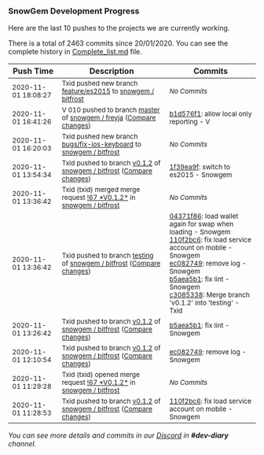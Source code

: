 
### SnowGem Development Progress

Here are the last 10 pushes to the projects we are currently working.

There is a total of 2463 commits since 20/01/2020. You can see the complete history in
 [Complete_list.md](Complete_list.md) file.

| Push Time | Description | Commits |
| --- | --- | --- |
| <sub>2020-11-01 18:08:27</sub> | <sub>Txid pushed new branch [feature/es2015](https://gitlab.com/snowgem/bitfrost/commits/feature/es2015) to [snowgem / bitfrost](https://gitlab.com/snowgem/bitfrost)</sub> | <sub>_No Commits_</sub> |
| <sub>2020-11-01 16:41:26</sub> | <sub>V 010 pushed to branch [master](https://gitlab.com/snowgem/freyja/commits/master) of [snowgem / freyja](https://gitlab.com/snowgem/freyja) ([Compare changes](https://gitlab.com/snowgem/freyja/compare/16d5984b6e4d9f4a69fb18ba5d7f010275eeff47...b1d576f1e3f94f85bdb84fd311a8de3a7b26465d))</sub> | <sub>[b1d576f1](https://gitlab.com/snowgem/freyja/-/commit/b1d576f1e3f94f85bdb84fd311a8de3a7b26465d): allow local only reporting - V</sub> |
| <sub>2020-11-01 16:20:03</sub> | <sub>Txid pushed new branch [bugs/fix\-ios\-keyboard](https://gitlab.com/snowgem/bitfrost/commits/bugs/fix-ios-keyboard) to [snowgem / bitfrost](https://gitlab.com/snowgem/bitfrost)</sub> | <sub>_No Commits_</sub> |
| <sub>2020-11-01 13:54:34</sub> | <sub>Txid pushed to branch [v0\.1\.2](https://gitlab.com/snowgem/bitfrost/commits/v0.1.2) of [snowgem / bitfrost](https://gitlab.com/snowgem/bitfrost) ([Compare changes](https://gitlab.com/snowgem/bitfrost/compare/b5aea5b12e04252c38f69da11299593358e56bc1...1f39ea9f68ff5c7627ad695cc7ec22dd6d9a73ba))</sub> | <sub>[1f39ea9f](https://gitlab.com/snowgem/bitfrost/-/commit/1f39ea9f68ff5c7627ad695cc7ec22dd6d9a73ba): switch to es2015 - Snowgem</sub> |
| <sub>2020-11-01 13:36:42</sub> | <sub>Txid (txid) merged merge request [\!67 \*V0\.1\.2\*](https://gitlab.com/snowgem/bitfrost/-/merge_requests/67) in [snowgem / bitfrost](https://gitlab.com/snowgem/bitfrost)</sub> | <sub>_No Commits_</sub> |
| <sub>2020-11-01 13:36:42</sub> | <sub>Txid pushed to branch [testing](https://gitlab.com/snowgem/bitfrost/commits/testing) of [snowgem / bitfrost](https://gitlab.com/snowgem/bitfrost) ([Compare changes](https://gitlab.com/snowgem/bitfrost/compare/a276a7a66a83c2c1e3f7c798c03c6e1e8f8c7c71...c30853386d734d92f8f0639e276f5e89245f5c8d))</sub> | <sub>[04371f86](https://gitlab.com/snowgem/bitfrost/-/commit/04371f865ccb1c354c33f370b1431c0c26dac646): load wallet again for swap when loading - Snowgem<br>[110f2bc6](https://gitlab.com/snowgem/bitfrost/-/commit/110f2bc6e9bc83034cbc0c86bd962af051dd8207): fix load service account on mobile - Snowgem<br>[ec082749](https://gitlab.com/snowgem/bitfrost/-/commit/ec082749890020565a957f50c5887e8c9a35dbbf): remove log - Snowgem<br>[b5aea5b1](https://gitlab.com/snowgem/bitfrost/-/commit/b5aea5b12e04252c38f69da11299593358e56bc1): fix lint - Snowgem<br>[c3085338](https://gitlab.com/snowgem/bitfrost/-/commit/c30853386d734d92f8f0639e276f5e89245f5c8d): Merge branch 'v0.1.2' into 'testing' - Txid</sub> |
| <sub>2020-11-01 13:26:42</sub> | <sub>Txid pushed to branch [v0\.1\.2](https://gitlab.com/snowgem/bitfrost/commits/v0.1.2) of [snowgem / bitfrost](https://gitlab.com/snowgem/bitfrost) ([Compare changes](https://gitlab.com/snowgem/bitfrost/compare/ec082749890020565a957f50c5887e8c9a35dbbf...b5aea5b12e04252c38f69da11299593358e56bc1))</sub> | <sub>[b5aea5b1](https://gitlab.com/snowgem/bitfrost/-/commit/b5aea5b12e04252c38f69da11299593358e56bc1): fix lint - Snowgem</sub> |
| <sub>2020-11-01 12:10:54</sub> | <sub>Txid pushed to branch [v0\.1\.2](https://gitlab.com/snowgem/bitfrost/commits/v0.1.2) of [snowgem / bitfrost](https://gitlab.com/snowgem/bitfrost) ([Compare changes](https://gitlab.com/snowgem/bitfrost/compare/110f2bc6e9bc83034cbc0c86bd962af051dd8207...ec082749890020565a957f50c5887e8c9a35dbbf))</sub> | <sub>[ec082749](https://gitlab.com/snowgem/bitfrost/-/commit/ec082749890020565a957f50c5887e8c9a35dbbf): remove log - Snowgem</sub> |
| <sub>2020-11-01 11:29:28</sub> | <sub>Txid (txid) opened merge request [\!67 \*V0\.1\.2\*](https://gitlab.com/snowgem/bitfrost/-/merge_requests/67) in [snowgem / bitfrost](https://gitlab.com/snowgem/bitfrost)</sub> | <sub>_No Commits_</sub> |
| <sub>2020-11-01 11:28:53</sub> | <sub>Txid pushed to branch [v0\.1\.2](https://gitlab.com/snowgem/bitfrost/commits/v0.1.2) of [snowgem / bitfrost](https://gitlab.com/snowgem/bitfrost) ([Compare changes](https://gitlab.com/snowgem/bitfrost/compare/04371f865ccb1c354c33f370b1431c0c26dac646...110f2bc6e9bc83034cbc0c86bd962af051dd8207))</sub> | <sub>[110f2bc6](https://gitlab.com/snowgem/bitfrost/-/commit/110f2bc6e9bc83034cbc0c86bd962af051dd8207): fix load service account on mobile - Snowgem</sub> |

_You can see more details and commits in our [Discord](https://discord.gg/zumGnbg) in **#dev-diary** channel._

